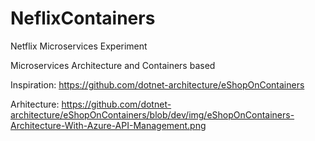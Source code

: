 # NeflixContainers
Netflix Microservices Experiment

Microservices Architecture and Containers based


Inspiration: https://github.com/dotnet-architecture/eShopOnContainers

Arhitecture: https://github.com/dotnet-architecture/eShopOnContainers/blob/dev/img/eShopOnContainers-Architecture-With-Azure-API-Management.png
